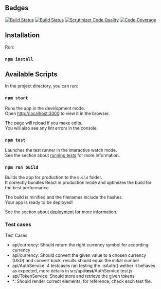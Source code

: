 ## Badges
[![Build Status](https://travis-ci.org/H4MSK1/bth-ramverk2-trading-platform-client.svg?branch=master)](https://travis-ci.org/H4MSK1/bth-ramverk2-trading-platform-client) [![Build Status](https://scrutinizer-ci.com/g/H4MSK1/bth-ramverk2-trading-platform-client/badges/build.png?b=master)](https://scrutinizer-ci.com/g/H4MSK1/bth-ramverk2-trading-platform-client/build-status/master) [![Scrutinizer Code Quality](https://scrutinizer-ci.com/g/H4MSK1/bth-ramverk2-trading-platform-client/badges/quality-score.png?b=master)](https://scrutinizer-ci.com/g/H4MSK1/bth-ramverk2-trading-platform-client/?branch=master) [![Code Coverage](https://scrutinizer-ci.com/g/H4MSK1/bth-ramverk2-trading-platform-client/badges/coverage.png?b=master)](https://scrutinizer-ci.com/g/H4MSK1/bth-ramverk2-trading-platform-client/?branch=master)


## Installation

Run:
### `npm install`


## Available Scripts

In the project directory, you can run:

### `npm start`

Runs the app in the development mode.  
Open [http://localhost:3000](http://localhost:3000) to view it in the browser.

The page will reload if you make edits.  
You will also see any lint errors in the console.

### `npm test`

Launches the test runner in the interactive watch mode.  
See the section about [running tests](https://facebook.github.io/create-react-app/docs/running-tests) for more information.

### `npm run build`

Builds the app for production to the `build` folder.  
It correctly bundles React in production mode and optimizes the build for the best performance.

The build is minified and the filenames include the hashes.  
Your app is ready to be deployed!

See the section about [deployment](https://facebook.github.io/create-react-app/docs/deployment) for more information.

### Test cases

Test Cases

- api/currency: Should return the right currency symbol for according currency
- api/currency: Should convert the given value to a chosen currency (USD) and convert back, results should equal the initial number
- api/AuthService: 4 testcases ran testing the .isAuth() wether it behaves as expected, more details in src/api/__test__/AuthService.test.js
- api/TokenService: Should store and retrieve the given tokens
- *: Should render correct elements, for reference, check each test file.
